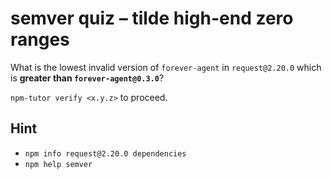 # semver quiz – tilde high-end zero ranges

What is the lowest invalid version of `forever-agent` in
`request@2.20.0` which is **greater than `forever-agent@0.3.0`**?

`npm-tutor verify <x.y.z>` to proceed.

## Hint

* `npm info request@2.20.0 dependencies`
* `npm help semver`
